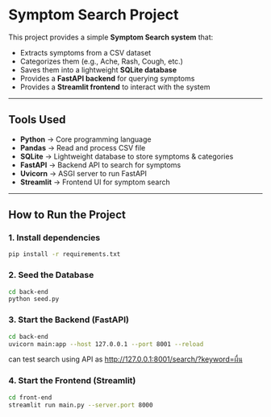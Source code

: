 # Symptom Search Project

This project provides a simple **Symptom Search system** that:

- Extracts symptoms from a CSV dataset  
- Categorizes them (e.g., Ache, Rash, Cough, etc.)  
- Saves them into a lightweight **SQLite database**  
- Provides a **FastAPI backend** for querying symptoms  
- Provides a **Streamlit frontend** to interact with the system  

---

## Tools Used

- **Python** → Core programming language  
- **Pandas** → Read and process CSV file  
- **SQLite** → Lightweight database to store symptoms & categories  
- **FastAPI** → Backend API to search for symptoms  
- **Uvicorn** → ASGI server to run FastAPI  
- **Streamlit** → Frontend UI for symptom search  

---

## How to Run the Project

### 1. Install dependencies
```bash
pip install -r requirements.txt
```

### 2. Seed the Database
```bash
cd back-end
python seed.py
```

### 3. Start the Backend (FastAPI)
```bash
cd back-end
uvicorn main:app --host 127.0.0.1 --port 8001 --reload
``` 
can test search using API as
http://127.0.0.1:8001/search/?keyword=ผื่น

### 4. Start the Frontend (Streamlit)
```bash
cd front-end
streamlit run main.py --server.port 8000
```

